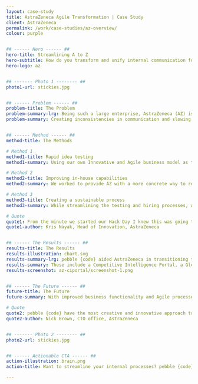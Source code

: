 ```yaml
---
layout: case-study
title: AstraZeneca Agile Transformation | Case Study
client: AstraZeneca
permalink: /work/case-studies/az-overview/
colour: purple


## ------ Hero ------ ##
hero-title: Streamlining A to Z
hero-subtitle: How do you transform and unify internal communication for one of the world’s largest pharmaceutical companies?
hero-logo: az


## ------- Photo 1 -------- ##
photo1-url: stickies.jpg


## ------ Problem ------ ##
problem-title: The Problem
problem-summary-lrg: Being such a large enterprise, AstraZeneca (AZ) is always changing – size, methods, systems.
problem-summary: Creating inconsistencies in communication and slowing down the business process, all at the expense of quality. Their outdated waterfall method needed a push into the 21st century.


## ------ Method ------ ##
method-title: The Methods

# Method 1
method1-title: Rapid idea testing
method1-summary: Using our own Innovative and Agile business model as the foundation, pebble {code} set out to implement a process of rapid prototyping and user testing for AZ involving team members and stakeholders in every aspect of a project.

# Method 2
method2-title: Improving in-house capabilities
method2-summary: We worked to provide AZ with a more concrete way to recruit Agile talent to enhance their in-house capabilities.

# Method 3
method3-title: Creating a sustainable process
method3-summary: While streamlining the testing and hiring processes, we helped develop seven different internal tools to increase efficiency and create a sustainable process.

# Quote
quote1: From the minute we started our Hack Day I knew this was going to be amazing and exciting experience and I was right.
quote1-author: Kris Nayak, Head of Innovation, AstraZeneca


## ------ The Results ------ ##
results-title: The Results
results-illustration: chart.svg
results-summary-lrg: pebble {code} aided AstraZeneca in transitioning to an Agile business model, providing them with internal tools.
results-summary: These include a Competitive Intelligence Portal, a Global Search Engine, an Adaptive Delivery Framework Portal, a global intranet, a Data & Metrics app, Development Strategy, and other custom mobile apps. <br><br>We unified the contents of a global corporation into a single digital destination and implemented resources for continued Agile growth - at 50% of the cost of most off-the-shelf tools.
results-screenshot: az-ciportal/screenshot-1.png


## ------ The Future ------ ##
future-title: The Future
future-summary: With improved business functionality and Agile processes, AZ will be able to make decisions quickly and consistently. Teams will be less siloed, creating a cooperative workplace where everyone has a vested interest in each other’s success.

# Quote
quote2: pebble {code} have the most creative and innovative approach to development - and they manage to do it all at such a speed.
quote2-author: Nick Brown, CTO office, AstraZeneca


## ------- Photo 2 -------- ##
photo2-url: stickies.jpg


## ------ Actionable CTA ------ ##
action-illustration: brain.png
action-title: Want to streamline your internal processes? pebble {code} has you covered.

---
```

